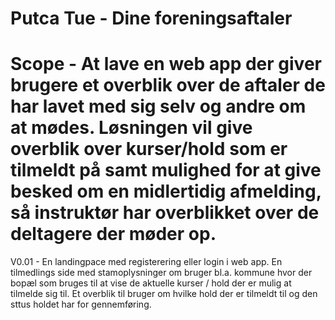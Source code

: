 # Putca Tue - Dine foreningsaftaler
# Scope - At lave en web app der giver brugere et overblik over de aftaler de har lavet med sig selv og andre om at mødes. Løsningen vil give overblik over kurser/hold som er tilmeldt på samt mulighed for at give besked om en midlertidig afmelding, så instruktør har overblikket over de deltagere der møder op.
V0.01 -  En landingpace med registerering eller login i web app.
         En tilmedlings side med stamoplysninger om bruger bl.a. kommune hvor der bopæl som bruges til at vise de aktuelle kurser / hold der er mulig at tilmelde sig             til.
         Et overblik til bruger om hvilke hold der er tilmeldt til og den sttus holdet har for gennemføring.
